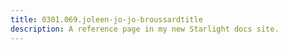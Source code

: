 ```yaml
---
title: 0301.069.joleen-jo-jo-broussardtitle
description: A reference page in my new Starlight docs site.
---
```

